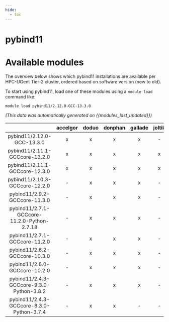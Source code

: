 ```yaml
---
hide:
  - toc
---
```


pybind11
========

# Available modules


The overview below shows which pybind11 installations are available per HPC-UGent Tier-2 cluster, ordered based on software version (new to old).

To start using pybind11, load one of these modules using a `module load` command like:

```shell
module load pybind11/2.12.0-GCC-13.3.0
```

*(This data was automatically generated on {{modules_last_updated}})*  

| |accelgor|doduo|donphan|gallade|joltik|shinx|skitty|
| :---: | :---: | :---: | :---: | :---: | :---: | :---: | :---: |
|pybind11/2.12.0-GCC-13.3.0|x|x|x|x|-|x|x|
|pybind11/2.11.1-GCCcore-13.2.0|x|x|x|x|x|x|x|
|pybind11/2.11.1-GCCcore-12.3.0|x|x|x|x|x|x|x|
|pybind11/2.10.3-GCCcore-12.2.0|-|x|x|x|-|x|-|
|pybind11/2.9.2-GCCcore-11.3.0|-|x|x|x|-|x|-|
|pybind11/2.7.1-GCCcore-11.2.0-Python-2.7.18|-|x|x|x|-|-|-|
|pybind11/2.7.1-GCCcore-11.2.0|-|x|x|x|-|-|-|
|pybind11/2.6.2-GCCcore-10.3.0|-|x|x|x|-|-|-|
|pybind11/2.6.0-GCCcore-10.2.0|-|x|x|x|-|-|-|
|pybind11/2.4.3-GCCcore-9.3.0-Python-3.8.2|-|x|x|x|-|-|-|
|pybind11/2.4.3-GCCcore-8.3.0-Python-3.7.4|-|x|x|-|-|-|-|
